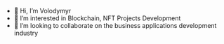 - 👋 Hi, I’m Volodymyr
- 👀 I’m interested in Blockchain, NFT Projects Development
- 💞️ I’m looking to collaborate on the business applications development industry

<!---
volodymyrgan/volodymyrgan is a ✨ special ✨ repository because its `README.md` (this file) appears on your GitHub profile.
You can click the Preview link to take a look at your changes.
--->
